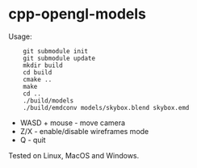 # cpp-opengl-models

Usage:

```
    git submodule init
    git submodule update
    mkdir build
    cd build
    cmake ..
    make
    cd ..
    ./build/models
    ./build/emdconv models/skybox.blend skybox.emd
```

* WASD + mouse - move camera
* Z/X - enable/disable wireframes mode
* Q - quit

Tested on Linux, MacOS and Windows.

